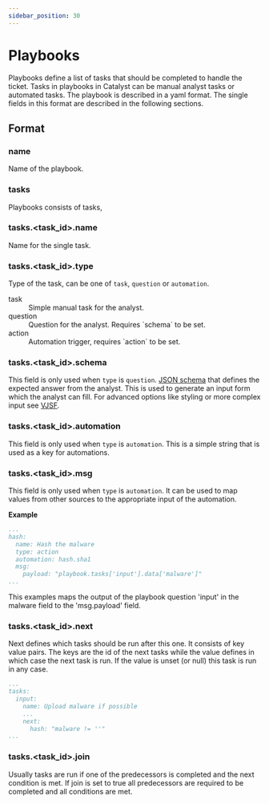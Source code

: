 ```yaml
---
sidebar_position: 30
---
```


# Playbooks

Playbooks define a list of tasks that should be completed to handle the ticket. Tasks in playbooks in Catalyst can be
manual analyst tasks or automated tasks. The playbook is described in a yaml format. The single fields in this format
are described in the following sections.

## Format

### name

Name of the playbook.

### tasks

Playbooks consists of tasks,

### tasks.&lt;task_id&gt;.name

Name for the single task.

### tasks.&lt;task_id&gt;.type

Type of the task, can be one of `task`, `question` or `automation`.
<dl>
<dt>task</dt>
<dd>Simple manual task for the analyst.</dd>
<dt>question</dt>
<dd>Question for the analyst. Requires `schema` to be set.</dd>
<dt>action</dt>
<dd>Automation trigger, requires `action` to be set.</dd>
</dl>

### tasks.&lt;task_id&gt;.schema

This field is only used when `type` is `question`.
<a href="https://json-schema.org/">JSON schema</a> that defines the expected answer from the analyst. This is used to
generate an input form which the analyst can fill. For advanced options like styling or more complex input
see <a href="https://koumoul-dev.github.io/vuetify-jsonschema-form/latest/">VJSF</a>.

### tasks.&lt;task_id&gt;.automation

This field is only used when `type` is `automation`. This is a simple string that is used as a key for
automations.

### tasks.&lt;task_id&gt;.msg

This field is only used when `type` is `automation`. It can be used to map values from other sources to
the appropriate input of the automation.

<b>Example</b>

```yaml
...
hash:
  name: Hash the malware
  type: action
  automation: hash.sha1
  msg:
    payload: "playbook.tasks['input'].data['malware']"
...
```

This examples maps the output of the playbook question 'input' in the malware field to the 'msg.payload' field.

### tasks.&lt;task_id&gt;.next

Next defines which tasks should be run after this one. It consists of key value pairs. The keys are the id of the next
tasks while the value defines in which case the next task is run. If the value is unset (or null) this task is run in
any case.

```yaml
...
tasks:
  input:
    name: Upload malware if possible
    ...
    next:
      hash: "malware != ''"
...
```

### tasks.&lt;task_id&gt;.join

Usually tasks are run if one of the predecessors is completed and the next condition is met. If join is set to true all
predecessors are required to be completed and all conditions are met.

